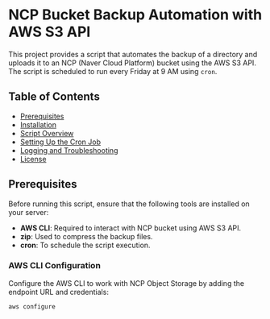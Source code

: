 # NCP Bucket Backup Automation with AWS S3 API

This project provides a script that automates the backup of a directory and uploads it to an NCP (Naver Cloud Platform) bucket using the AWS S3 API. The script is scheduled to run every Friday at 9 AM using `cron`.

## Table of Contents

- [Prerequisites](#prerequisites)
- [Installation](#installation)
- [Script Overview](#script-overview)
- [Setting Up the Cron Job](#setting-up-the-cron-job)
- [Logging and Troubleshooting](#logging-and-troubleshooting)
- [License](#license)

## Prerequisites

Before running this script, ensure that the following tools are installed on your server:

- **AWS CLI**: Required to interact with NCP bucket using AWS S3 API.
- **zip**: Used to compress the backup files.
- **cron**: To schedule the script execution.

### AWS CLI Configuration

Configure the AWS CLI to work with NCP Object Storage by adding the endpoint URL and credentials:

```bash
aws configure
